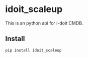 # idoit_scaleup

This is an python api for i-doit CMDB.

## Install

```bash
pip install idoit_scaleup
```